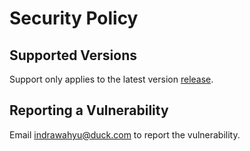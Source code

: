 # Security Policy

## Supported Versions

Support only applies to the latest version [release](https://github.com/bukanspot/DiscordBox/releases/latest).

## Reporting a Vulnerability

Email indrawahyu@duck.com to report the vulnerability.

